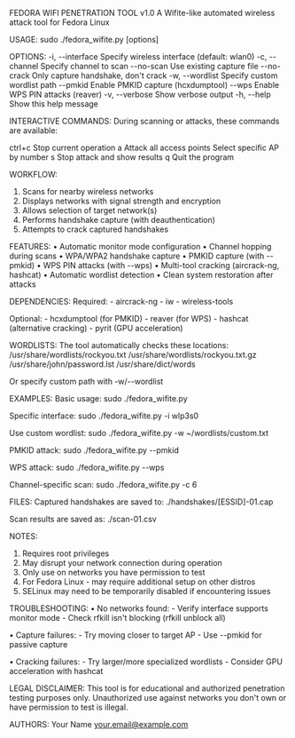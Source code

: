 FEDORA WIFI PENETRATION TOOL v1.0
A Wifite-like automated wireless attack tool for Fedora Linux

USAGE:
  sudo ./fedora_wifite.py [options]

OPTIONS:
  -i, --interface <iface>    Specify wireless interface (default: wlan0)
  -c, --channel <num>         Specify channel to scan
  --no-scan                   Use existing capture file
  --no-crack                  Only capture handshake, don't crack
  -w, --wordlist <path>       Specify custom wordlist path
  --pmkid                     Enable PMKID capture (hcxdumptool)
  --wps                       Enable WPS PIN attacks (reaver)
  -v, --verbose               Show verbose output
  -h, --help                  Show this help message

INTERACTIVE COMMANDS:
  During scanning or attacks, these commands are available:
  
  ctrl+c      Stop current operation
  a           Attack all access points
  <number>    Select specific AP by number
  s           Stop attack and show results
  q           Quit the program

WORKFLOW:
  1. Scans for nearby wireless networks
  2. Displays networks with signal strength and encryption
  3. Allows selection of target network(s)
  4. Performs handshake capture (with deauthentication)
  5. Attempts to crack captured handshakes

FEATURES:
  • Automatic monitor mode configuration
  • Channel hopping during scans
  • WPA/WPA2 handshake capture
  • PMKID capture (with --pmkid)
  • WPS PIN attacks (with --wps)
  • Multi-tool cracking (aircrack-ng, hashcat)
  • Automatic wordlist detection
  • Clean system restoration after attacks

DEPENDENCIES:
  Required:
    - aircrack-ng
    - iw
    - wireless-tools
  
  Optional:
    - hcxdumptool (for PMKID)
    - reaver (for WPS)
    - hashcat (alternative cracking)
    - pyrit (GPU acceleration)

WORDLISTS:
  The tool automatically checks these locations:
    /usr/share/wordlists/rockyou.txt
    /usr/share/wordlists/rockyou.txt.gz  
    /usr/share/john/password.lst
    /usr/share/dict/words

  Or specify custom path with -w/--wordlist

EXAMPLES:
  Basic usage:
    sudo ./fedora_wifite.py
  
  Specific interface:
    sudo ./fedora_wifite.py -i wlp3s0
  
  Use custom wordlist:
    sudo ./fedora_wifite.py -w ~/wordlists/custom.txt
  
  PMKID attack:
    sudo ./fedora_wifite.py --pmkid
  
  WPS attack:
    sudo ./fedora_wifite.py --wps
  
  Channel-specific scan:
    sudo ./fedora_wifite.py -c 6

FILES:
  Captured handshakes are saved to:
    ./handshakes/[ESSID]-01.cap
  
  Scan results are saved as:
    ./scan-01.csv

NOTES:
  1. Requires root privileges
  2. May disrupt your network connection during operation
  3. Only use on networks you have permission to test
  4. For Fedora Linux - may require additional setup on other distros
  5. SELinux may need to be temporarily disabled if encountering issues

TROUBLESHOOTING:
  • No networks found:
    - Verify interface supports monitor mode
    - Check rfkill isn't blocking (rfkill unblock all)
  
  • Capture failures: 
    - Try moving closer to target AP
    - Use --pmkid for passive capture
  
  • Cracking failures:
    - Try larger/more specialized wordlists
    - Consider GPU acceleration with hashcat

LEGAL DISCLAIMER:
  This tool is for educational and authorized penetration testing 
  purposes only. Unauthorized use against networks you don't own 
  or have permission to test is illegal.

AUTHORS:
  Your Name <your.email@example.com>
